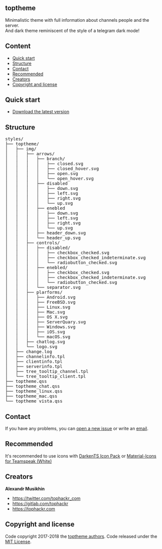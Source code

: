 ## toptheme
Minimalistic theme with full information about channels people and the server.  
And dark theme reminiscent of the style of a telegram dark mode!

## Content
- [Quick start](#quick-start)
- [Structure](#structure)
- [Contact](#contact)
- [Recommended](#recommended)
- [Creators](#creators)
- [Copyright and license](#copyright-and-license)

## Quick start
- [Download the latest version](https://gitlab.com/tophackr/toptheme/uploads/d895aaf244313f753837fd4fee022aa5/toptheme_v1.2.3.ts3_style)

## Structure
<pre>
styles/
├── toptheme/
│   ├── img/
│   │   ├── arrows/
│   │   │   ├── branch/
│   │   │   │   ├── closed.svg
│   │   │   │   ├── closed_hover.svg
│   │   │   │   ├── open.svg
│   │   │   │   └── open_hover.svg
│   │   │   ├── disabled
│   │   │   │   ├── down.svg
│   │   │   │   ├── left.svg
│   │   │   │   ├── right.svg
│   │   │   │   └── up.svg
│   │   │   ├── enebled
│   │   │   │   ├── down.svg
│   │   │   │   ├── left.svg
│   │   │   │   ├── right.svg
│   │   │   │   └── up.svg
│   │   │   ├── header_down.svg
│   │   │   └── header_up.svg
│   │   ├── controls/
│   │   │   ├── disabled/
│   │   │   │   ├── checkbox_checked.svg
│   │   │   │   ├── checkbox_checked_indeterminate.svg
│   │   │   │   └── radiobutton_checked.svg
│   │   │   ├── enebled/
│   │   │   │   ├── checkbox_checked.svg
│   │   │   │   ├── checkbox_checked_indeterminate.svg
│   │   │   │   └── radiobutton_checked.svg
│   │   │   └── separator.svg
│   │   ├── plarforms/
│   │   │   ├── Android.svg
│   │   │   ├── FreeBSD.svg
│   │   │   ├── Linux.svg
│   │   │   ├── Mac.svg
│   │   │   ├── OS X.svg
│   │   │   ├── ServerQuary.svg
│   │   │   ├── Windows.svg
│   │   │   ├── iOS.svg
│   │   │   └── macOS.svg
│   │   ├── chatlog.svg
│   │   └── logo.svg
│   ├── change.log
│   ├── channelinfo.tpl
│   ├── clientinfo.tpl
│   ├── serverinfo.tpl
│   ├── tree_tooltip_channel.tpl
│   └── tree_tooltip_client.tpl
├── toptheme.qss
├── toptheme_chat.qss
├── toptheme_linux.qss
├── toptheme_mac.qss
└── toptheme_vista.qss
</pre>

## Contact
If you have any problems, you can [open a new issue](https://gitlab.com/tophackr/toptheme/issues/new) or write an [email](mailto:tophackr@icloud.com).

## Recommended
It's recommended to use icons with [DarkenTS Icon Pack](https://www.myteamspeak.com/addons/0b57d54d-b46c-433d-8f7e-2eea28470007) or [Material-Icons for Teamspeak (White)](https://www.myteamspeak.com/addons/4f8b0ebf-eb4a-4c37-9c4f-366813ffcf79)

## Creators
**Alexandr Musikhin**
- <https://twitter.com/tophackr_com>
- <https://gitlab.com/tophackr>
- <https://tophackr.com>

## Copyright and license
Code copyright 2017-2018 the [toptheme authors](https://gitlab.com/tophackr/toptheme/graphs/master). Code released under the [MIT License](https://gitlab.com/tophackr/toptheme/blob/master/LICENSE).